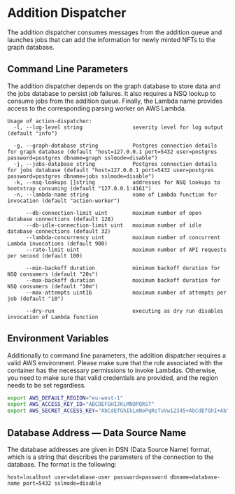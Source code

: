 # Addition Dispatcher

The addition dispatcher consumes messages from the addition queue and launches jobs that can add the information for newly minted NFTs to the graph database.

## Command Line Parameters

The addition dispatcher depends on the graph database to store data and the jobs database to persist job failures.
It also requires a NSQ lookup to consume jobs from the addition queue.
Finally, the Lambda name provides access to the corresponding parsing worker on AWS Lambda.

```
Usage of action-dispatcher:
  -l, --log-level string                severity level for log output (default "info")
  
  -g, --graph-database string           Postgres connection details for graph database (default "host=127.0.0.1 port=5432 user=postgres password=postgres dbname=graph sslmode=disable")
  -j, --jobs-database string            Postgres connection details for jobs database (default "host=127.0.0.1 port=5432 user=postgres password=postgres dbname=jobs sslmode=disable")
  -k, --nsq-lookups []string            addresses for NSQ lookups to bootstrap consuming (default "127.0.0.1:4161")
  -n, --lambda-name string              name of Lambda function for invocation (default "action-worker")

      --db-connection-limit uint        maximum number of open database connections (default 128)
      --db-idle-connection-limit uint   maximum number of idle database connections (default 32)
      --lambda-concurrency uint         maximum number of concurrent Lambda invocations (default 900)
      --rate-limit uint                 maximum number of API requests per second (default 100)
      
      --min-backoff duration            minimum backoff duration for NSQ consumers (default "20s")
      --max-backoff duration            maximum backoff duration for NSQ consumers (default "10m")
      --max-attempts uint16             maximum number of attempts per job (default "10")

      --dry-run                         executing as dry run disables invocation of Lambda function
```

## Environment Variables

Additionally to command line parameters, the addition dispatcher requires a valid AWS environment.
Please make sure that the role associated with the container has the necessary permissions to invoke Lambdas.
Otherwise, you need to make sure that valid credentials are provided, and the region needs to be set regardless.

```sh
export AWS_DEFAULT_REGION="eu-west-1"
export AWS_ACCESS_KEY_ID="ABCDEFGHIJKLMNOPQRST"
export AWS_SECRET_ACCESS_KEY="AbCdEfGhIkLmNoPqRsTuVw12345+AbCdEfGhI+Ab"
```

## Database Address — Data Source Name

The database addresses are given in DSN (Data Source Name) format, which is a string that describes the parameters of the connection to the database.
The format is the following:

```
host=localhost user=database-user password=password dbname=database-name port=5432 sslmode=disable
```
